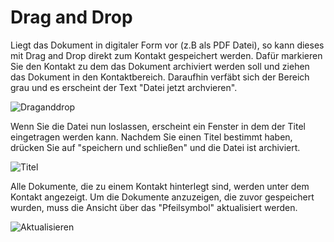 # Drag and Drop

Liegt das Dokument in digitaler Form vor (z.B als PDF Datei), so kann dieses mit Drag and Drop direkt zum Kontakt gespeichert werden. Dafür markieren Sie den Kontakt zu dem das Dokument archiviert werden soll und ziehen das Dokument in den Kontaktbereich. Daraufhin verfäbt sich der Bereich grau und es erscheint der Text "Datei jetzt archvieren". 

![Draganddrop](~/images/draganddrop.png)

Wenn Sie die Datei nun loslassen, erscheint ein Fenster in dem der Titel eingetragen werden kann. Nachdem Sie einen Titel bestimmt haben, drücken Sie auf "speichern und schließen" und die Datei ist archiviert. 

![Titel](~/images/Titel.png)

Alle Dokumente, die zu einem Kontakt hinterlegt sind, werden unter dem Kontakt angezeigt. Um die Dokumente anzuzeigen, die zuvor gespeichert wurden, muss die Ansicht über das "Pfeilsymbol" aktualisiert werden.

![Aktualisieren](~/images/aktualisieren.png)